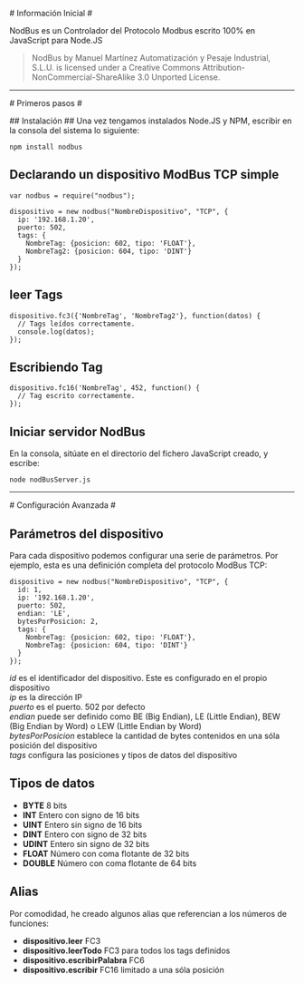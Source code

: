 # Información Inicial #

NodBus es un Controlador del Protocolo Modbus escrito 100% en JavaScript para Node.JS
> NodBus by Manuel Martínez Automatización y Pesaje Industrial, S.L.U. is licensed under a Creative Commons Attribution-NonCommercial-ShareAlike 3.0 Unported License.

---------------------

# Primeros pasos #

## Instalación ##
Una vez tengamos instalados Node.JS y NPM, escribir en la consola del sistema lo siguiente:

    npm install nodbus



## Declarando un dispositivo ModBus TCP simple ##

    var nodbus = require("nodbus");

    dispositivo = new nodbus("NombreDispositivo", "TCP", {
      ip: '192.168.1.20',
      puerto: 502,
      tags: {
        NombreTag: {posicion: 602, tipo: 'FLOAT'},
        NombreTag2: {posicion: 604, tipo: 'DINT'}
      }
    });

## leer Tags ##

    dispositivo.fc3({'NombreTag', 'NombreTag2'}, function(datos) {
      // Tags leídos correctamente.
      console.log(datos);
    });

## Escribiendo Tag ##

    dispositivo.fc16('NombreTag', 452, function() {
      // Tag escrito correctamente.
    });

## Iniciar servidor NodBus ##
En la consola, sitúate en el directorio del fichero JavaScript creado, y escribe:

    node nodBusServer.js

---------------------

# Configuración Avanzada #

## Parámetros del dispositivo ##
Para cada dispositivo podemos configurar una serie de parámetros. Por ejemplo, esta es una definición completa del protocolo ModBus TCP:

    dispositivo = new nodbus("NombreDispositivo", "TCP", {
      id: 1,
      ip: '192.168.1.20',
      puerto: 502,
      endian: 'LE',
      bytesPorPosicion: 2,      
      tags: {
        NombreTag: {posicion: 602, tipo: 'FLOAT'},
        NombreTag: {posicion: 604, tipo: 'DINT'}
      }
    });

*id* es el identificador del dispositivo. Este es configurado en el propio dispositivo  
*ip* es la dirección IP  
*puerto* es el puerto. 502 por defecto  
*endian* puede ser definido como BE (Big Endian), LE (Little Endian), BEW (Big Endian by Word) o LEW (Little Endian by Word)  
*bytesPorPosicion* establece la cantidad de bytes contenidos en una sóla posición del dispositivo  
*tags* configura las posiciones y tipos de datos del dispositivo  

## Tipos de datos ##
- **BYTE** 8 bits
- **INT** Entero con signo de 16 bits
- **UINT** Entero sin signo de 16 bits
- **DINT** Entero con signo de 32 bits
- **UDINT** Entero sin signo de 32 bits
- **FLOAT** Número con coma flotante de 32 bits
- **DOUBLE** Número con coma flotante de 64 bits

## Alias ##
Por comodidad, he creado algunos alias que referencian a los números de funciones:
- **dispositivo.leer** FC3
- **dispositivo.leerTodo** FC3 para todos los tags definidos
- **dispositivo.escribirPalabra** FC6
- **dispositivo.escribir** FC16 limitado a una sóla posición